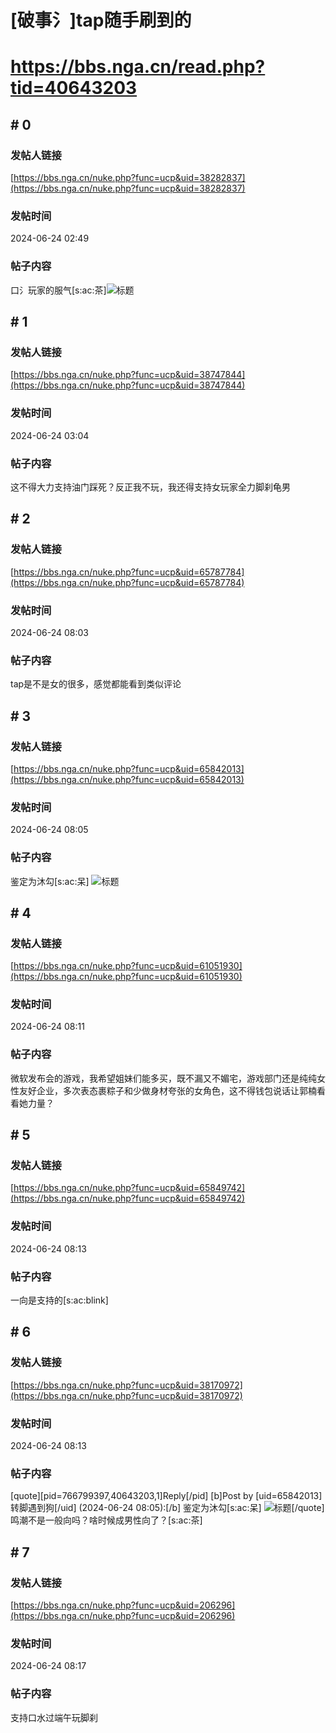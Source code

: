 # [破事氵]tap随手刷到的
# https://bbs.nga.cn/read.php?tid=40643203

## \# 0
### 发帖人链接
[https://bbs.nga.cn/nuke.php?func=ucp&uid=38282837](https://bbs.nga.cn/nuke.php?func=ucp&uid=38282837)
### 发帖时间
2024-06-24 02:49
### 帖子内容
口氵玩家的服气[s:ac:茶]![标题](https://img.nga.178.com/attachments/mon_202406/24/bwQd62o-5txwZaT1kShs-13i.jpg)
## \# 1
### 发帖人链接
[https://bbs.nga.cn/nuke.php?func=ucp&uid=38747844](https://bbs.nga.cn/nuke.php?func=ucp&uid=38747844)
### 发帖时间
2024-06-24 03:04
### 帖子内容
这不得大力支持油门踩死？反正我不玩，我还得支持女玩家全力脚刹龟男
## \# 2
### 发帖人链接
[https://bbs.nga.cn/nuke.php?func=ucp&uid=65787784](https://bbs.nga.cn/nuke.php?func=ucp&uid=65787784)
### 发帖时间
2024-06-24 08:03
### 帖子内容
tap是不是女的很多，感觉都能看到类似评论
## \# 3
### 发帖人链接
[https://bbs.nga.cn/nuke.php?func=ucp&uid=65842013](https://bbs.nga.cn/nuke.php?func=ucp&uid=65842013)
### 发帖时间
2024-06-24 08:05
### 帖子内容
鉴定为沐勾[s:ac:呆]
![标题](https://img.nga.178.com/attachments/mon_202406/24/bwQk8o-7hrqK1wT1kSey-sg.jpg)
## \# 4
### 发帖人链接
[https://bbs.nga.cn/nuke.php?func=ucp&uid=61051930](https://bbs.nga.cn/nuke.php?func=ucp&uid=61051930)
### 发帖时间
2024-06-24 08:11
### 帖子内容
微软发布会的游戏，我希望姐妹们能多买，既不漏又不媚宅，游戏部门还是纯纯女性友好企业，多次表态裹粽子和少做身材夸张的女角色，这不得钱包说话让郭楠看看她力量？
## \# 5
### 发帖人链接
[https://bbs.nga.cn/nuke.php?func=ucp&uid=65849742](https://bbs.nga.cn/nuke.php?func=ucp&uid=65849742)
### 发帖时间
2024-06-24 08:13
### 帖子内容
一向是支持的[s:ac:blink]
## \# 6
### 发帖人链接
[https://bbs.nga.cn/nuke.php?func=ucp&uid=38170972](https://bbs.nga.cn/nuke.php?func=ucp&uid=38170972)
### 发帖时间
2024-06-24 08:13
### 帖子内容
[quote][pid=766799397,40643203,1]Reply[/pid] [b]Post by [uid=65842013]转脚遇到狗[/uid] (2024-06-24 08:05):[/b]
鉴定为沐勾[s:ac:呆]
![标题](https://img.nga.178.com/attachments/mon_202406/24/bwQk8o-7hrqK1wT1kSey-sg.jpg)[/quote]
鸣潮不是一般向吗？啥时候成男性向了？[s:ac:茶]
## \# 7
### 发帖人链接
[https://bbs.nga.cn/nuke.php?func=ucp&uid=206296](https://bbs.nga.cn/nuke.php?func=ucp&uid=206296)
### 发帖时间
2024-06-24 08:17
### 帖子内容
支持口水过端午玩脚刹
